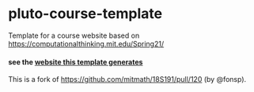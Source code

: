 # pluto-course-template

Template for a course website based on https://computationalthinking.mit.edu/Spring21/

#### see the [website this template generates](https://hanewall.github.io/CAS-Book)

This is a fork of https://github.com/mitmath/18S191/pull/120 (by @fonsp). 
